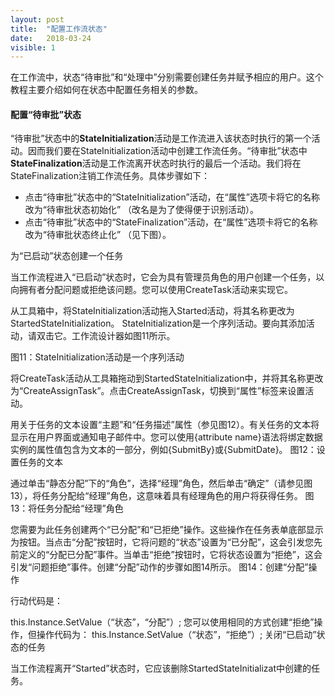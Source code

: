 ```yaml
---
layout: post
title:  "配置工作流状态"
date:   2018-03-24
visible: 1
---
```


在工作流中，状态“待审批”和“处理中”分别需要创建任务并赋予相应的用户。这个教程主要介绍如何在状态中配置任务相关的参数。

#### 配置“待审批”状态

“待审批”状态中的<strong>StateInitialization</strong>活动是工作流进入该状态时执行的第一个活动。因而我们要在StateInitialization活动中创建工作流任务。“待审批”状态中<strong>StateFinalization</strong>活动是工作流离开状态时执行的最后一个活动。我们将在StateFinalization注销工作流任务。具体步骤如下：

* 点击“待审批”状态中的“StateInitialization”活动，在“属性”选项卡将它的名称改为“待审批状态初始化” （改名是为了使得便于识别活动）。
* 点击“待审批”状态中的“StateFinalization”活动，在“属性”选项卡将它的名称改为“待审批状态终止化” （见下图）。

为“已启动”状态创建一个任务

当工作流程进入“已启动”状态时，它会为具有管理员角色的用户创建一个任务，以向拥有者分配问题或拒绝该问题。您可以使用CreateTask活动来实现它。

从工具箱中，将StateInitialization活动拖入Started活动，将其名称更改为StartedStateInitialization。 StateInitialization是一个序列活动。要向其添加活动，请双击它。工作流设计器如图11所示。

图11：StateInitialization活动是一个序列活动

将CreateTask活动从工具箱拖动到StartedStateInitialization中，并将其名称更改为“CreateAssignTask”。点击CreateAssignTask，切换到“属性”标签来设置活动。

用关于任务的文本设置“主题”和“任务描述”属性（参见图12）。有关任务的文本将显示在用户界面或通知电子邮件中。您可以使用{attribute name}语法将绑定数据实例的属性值包含为文本的一部分，例如{SubmitBy}或{SubmitDate}。
图12：设置任务的文本

通过单击“静态分配”下的“角色”，选择“经理”角色，然后单击“确定”（请参见图13），将任务分配给“经理”角色，这意味着具有经理角色的用户将获得任务。
图13：将任务分配给“经理”角色

您需要为此任务创建两个“已分配”和“已拒绝”操作。这些操作在任务表单底部显示为按钮。当点击“分配”按钮时，它将问题的“状态”设置为“已分配”，这会引发您先前定义的“分配已分配”事件。当单击“拒绝”按钮时，它将状态设置为“拒绝”，这会引发“问题拒绝”事件。创建“分配”动作的步骤如图14所示。
图14：创建“分配”操作

行动代码是：

this.Instance.SetValue（“状态”，“分配”）;
您可以使用相同的方式创建“拒绝”操作，但操作代码为：
this.Instance.SetValue（“状态”，“拒绝”）;
关闭“已启动”状态的任务

当工作流程离开“Started”状态时，它应该删除StartedStateInitializat中创建的任务。

